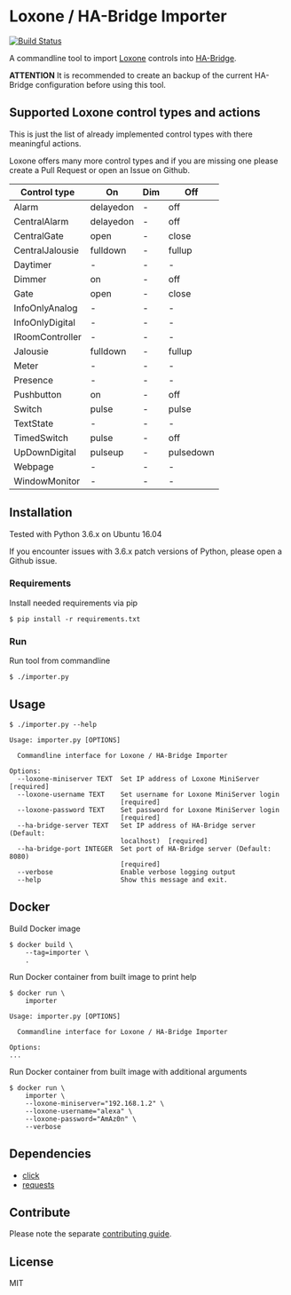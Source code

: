 # Loxone / HA-Bridge Importer
[![Build Status](https://travis-ci.org/escalate/loxone-ha-bridge-importer.svg?branch=master)](https://travis-ci.org/escalate/loxone-ha-bridge-importer)

A commandline tool to import [Loxone](https://www.loxone.com) controls into [HA-Bridge](https://github.com/bwssytems/ha-bridge).

**ATTENTION** It is recommended to create an backup of the current HA-Bridge configuration before using this tool.

## Supported Loxone control types and actions
This is just the list of already implemented control types with there meaningful actions.

Loxone offers many more control types and if you are missing one please create a Pull Request or open an Issue on Github.

| Control type    | On        | Dim | Off       |
| --------------- | --------- | --- | --------- |
| Alarm           | delayedon | -   | off       |
| CentralAlarm    | delayedon | -   | off       |
| CentralGate     | open      | -   | close     |
| CentralJalousie | fulldown  | -   | fullup    |
| Daytimer        | -         | -   | -         |
| Dimmer          | on        | -   | off       |
| Gate            | open      | -   | close     |
| InfoOnlyAnalog  | -         | -   | -         |
| InfoOnlyDigital | -         | -   | -         |
| IRoomController | -         | -   | -         |
| Jalousie        | fulldown  | -   | fullup    |
| Meter           | -         | -   | -         |
| Presence        | -         | -   | -         |
| Pushbutton      | on        | -   | off       |
| Switch          | pulse     | -   | pulse     |
| TextState       | -         | -   | -         |
| TimedSwitch     | pulse     | -   | off       |
| UpDownDigital   | pulseup   | -   | pulsedown |
| Webpage         | -         | -   | -         |
| WindowMonitor   | -         | -   | -         |

## Installation
Tested with Python 3.6.x on Ubuntu 16.04

If you encounter issues with 3.6.x patch versions of Python, please open a Github issue.

### Requirements
Install needed requirements via pip

```
$ pip install -r requirements.txt
```

### Run
Run tool from commandline
```
$ ./importer.py
```

## Usage
```
$ ./importer.py --help

Usage: importer.py [OPTIONS]

  Commandline interface for Loxone / HA-Bridge Importer

Options:
  --loxone-miniserver TEXT  Set IP address of Loxone MiniServer  [required]
  --loxone-username TEXT    Set username for Loxone MiniServer login
                            [required]
  --loxone-password TEXT    Set password for Loxone MiniServer login
                            [required]
  --ha-bridge-server TEXT   Set IP address of HA-Bridge server (Default:
                            localhost)  [required]
  --ha-bridge-port INTEGER  Set port of HA-Bridge server (Default: 8080)
                            [required]
  --verbose                 Enable verbose logging output
  --help                    Show this message and exit.
```

## Docker
Build Docker image
```
$ docker build \
    --tag=importer \
    .
```

Run Docker container from built image to print help
```
$ docker run \
    importer

Usage: importer.py [OPTIONS]

  Commandline interface for Loxone / HA-Bridge Importer

Options:
...
```

Run Docker container from built image with additional arguments
```
$ docker run \
    importer \
    --loxone-miniserver="192.168.1.2" \
    --loxone-username="alexa" \
    --loxone-password="AmAz0n" \
    --verbose
```

## Dependencies
* [click](https://pypi.python.org/pypi/click)
* [requests](https://pypi.python.org/pypi/requests)

## Contribute
Please note the separate [contributing guide](https://github.com/escalate/loxone-ha-bridge-importer/blob/master/CONTRIBUTING.md).

## License
MIT
